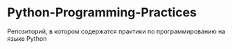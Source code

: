 # Python-Programming-Practices
Репозиторий, в котором содержатся практики по программированию на языке Python
